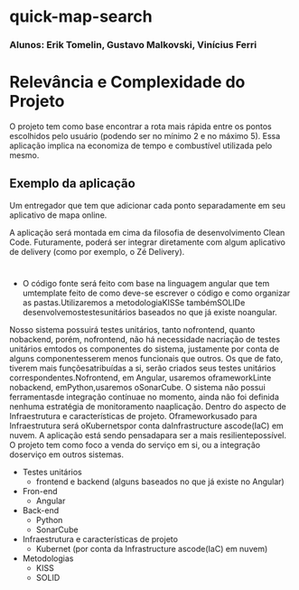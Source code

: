 # quick-map-search

### Alunos: Erik Tomelin, Gustavo Malkovski, Vinícius Ferri

#

<h1>Relevância e Complexidade do Projeto</h1>
O projeto tem como base encontrar a rota mais rápida entre os pontos escolhidos pelo usuário (podendo ser no mínimo 2 e no máximo 5). Essa aplicação implica na economiza de tempo e combustível utilizada pelo mesmo.
  
<h2>Exemplo da aplicação</h2>
Um entregador que tem que adicionar cada ponto separadamente em seu aplicativo de mapa online.

A aplicação será montada em cima da filosofia de desenvolvimento Clean Code. Futuramente, poderá ser integrar diretamente com algum aplicativo de delivery (como por exemplo, o Zé Delivery).

#

- O código fonte será feito com base na linguagem angular que tem umtemplate feito de como deve-se escrever o código e como organizar as pastas.Utilizaremos a metodologiaKISSe tambémSOLIDe desenvolvemostestesunitários baseados no que já existe noangular.

Nosso sistema possuirá testes unitários, tanto nofrontend, quanto nobackend, porém, nofrontend, não há necessidade nacriação de testes unitários emtodos os componentes do sistema, justamente por conta de alguns componentesserem menos funcionais que outros. Os que de fato, tiverem mais funçõesatribuídas a si, serão criados seus testes unitários correspondentes.Nofrontend, em Angular, usaremos oframeworkLinte nobackend, emPython,usaremos oSonarCube. O sistema não possui ferramentasde integração contínuae no momento, ainda não foi definida nenhuma estratégia de monitoramento naaplicação. Dentro do aspecto de Infraestrutura e características de projeto. Oframeworkusado para Infraestrutura será oKubernetspor conta daInfrastructure ascode(IaC) em nuvem. A aplicação está sendo pensadapara ser a mais resilientepossível. O projeto tem como foco a venda do serviço em si, ou a integração doserviço em outros sistemas.

- Testes unitários
  - frontend e backend (alguns baseados no que já existe no Angular)
- Fron-end
  - Angular
- Back-end
  - Python
  - SonarCube
- Infraestrutura e características de projeto
  - Kubernet (por conta da Infrastructure ascode(IaC) em nuvem)
- Metodologias 
  - KISS
  - SOLID 
